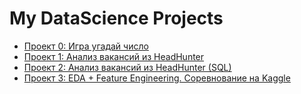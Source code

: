 # My DataScience Projects
* [Проект 0: Игра угадай число](https://github.com/TatyanaTmf/ds_game/tree/main/project_0)
* [Проект 1: Анализ вакансий из HeadHunter](https://github.com/TatyanaTmf/ds_game/tree/main/project_1)
* [Проект 2: Анализ вакансий из HeadHunter (SQL)](https://github.com/TatyanaTmf/ds_game/tree/main/project_2)
* [Проект 3: EDA + Feature Engineering. Соревнование на Kaggle](https://github.com/TatyanaTmf/ds_game/tree/main/project_3)